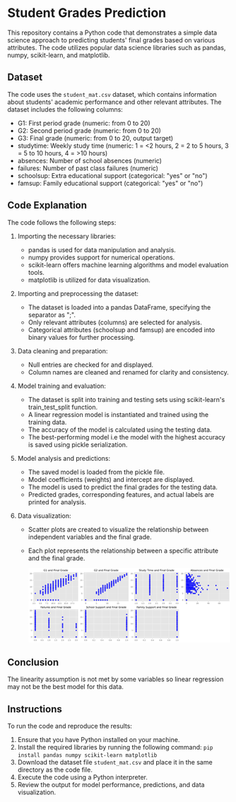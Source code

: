 # Student Grades Prediction

This repository contains a Python code that demonstrates a simple data science approach to predicting students' final grades based on various attributes. The code utilizes popular data science libraries such as pandas, numpy, scikit-learn, and matplotlib.

## Dataset

The code uses the `student_mat.csv` dataset, which contains information about students' academic performance and other relevant attributes. The dataset includes the following columns:

- G1: First period grade (numeric: from 0 to 20)
- G2: Second period grade (numeric: from 0 to 20)
- G3: Final grade (numeric: from 0 to 20, output target)
- studytime: Weekly study time (numeric: 1 = <2 hours, 2 = 2 to 5 hours, 3 = 5 to 10 hours, 4 = >10 hours)
- absences: Number of school absences (numeric)
- failures: Number of past class failures (numeric)
- schoolsup: Extra educational support (categorical: "yes" or "no")
- famsup: Family educational support (categorical: "yes" or "no")

## Code Explanation

The code follows the following steps:

1. Importing the necessary libraries:
   - pandas is used for data manipulation and analysis.
   - numpy provides support for numerical operations.
   - scikit-learn offers machine learning algorithms and model evaluation tools.
   - matplotlib is utilized for data visualization.

2. Importing and preprocessing the dataset:
   - The dataset is loaded into a pandas DataFrame, specifying the separator as ";".
   - Only relevant attributes (columns) are selected for analysis.
   - Categorical attributes (schoolsup and famsup) are encoded into binary values for further processing.

3. Data cleaning and preparation:
   - Null entries are checked for and displayed.
   - Column names are cleaned and renamed for clarity and consistency.

4. Model training and evaluation:
   - The dataset is split into training and testing sets using scikit-learn's train_test_split function.
   - A linear regression model is instantiated and trained using the training data.
   - The accuracy of the model is calculated using the testing data.
   - The best-performing model i.e the model with the highest accuracy is saved using pickle serialization.

5. Model analysis and predictions:
   - The saved model is loaded from the pickle file.
   - Model coefficients (weights) and intercept are displayed.
   - The model is used to predict the final grades for the testing data.
   - Predicted grades, corresponding features, and actual labels are printed for analysis.

6. Data visualization:
   - Scatter plots are created to visualize the relationship between independent variables and the final grade.
   - Each plot represents the relationship between a specific attribute and the final grade.
  
     
     ![Alt Text](scatter_plots.png)

     
## Conclusion
The linearity assumption is not met by some variables so linear regression may not be the best model for this data.

## Instructions

To run the code and reproduce the results:

1. Ensure that you have Python installed on your machine.
2. Install the required libraries by running the following command:
   `pip install pandas numpy scikit-learn matplotlib`
3. Download the dataset file `student_mat.csv` and place it in the same directory as the code file.
4. Execute the code using a Python interpreter.
5. Review the output for model performance, predictions, and data visualization.

